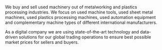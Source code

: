 We buy and sell used machinery out of metalworking and plastics processing industries. We focus on used machine tools, used sheet metal machines, used plastics processing machines, used automation equipment and complementary machine types of different international manufacturers.

As a digital company we are using state-of-the-art technology and data-driven solutions for our global trading operations to ensure best possible market prices for sellers and buyers.